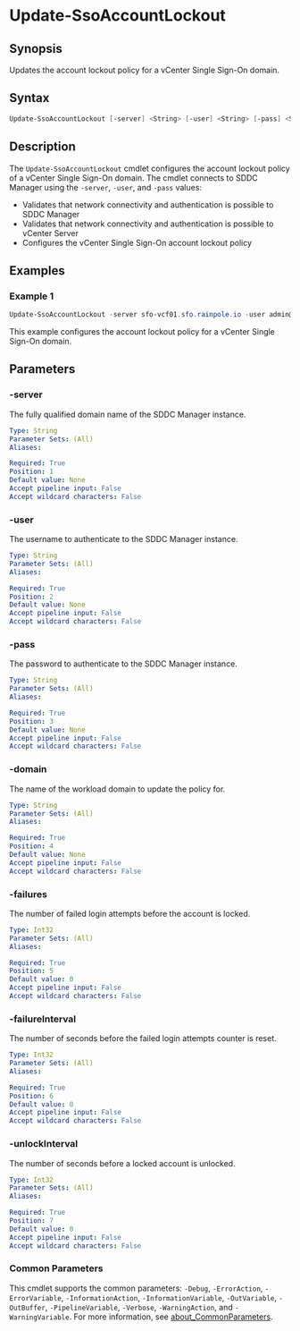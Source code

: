 # Update-SsoAccountLockout

## Synopsis

Updates the account lockout policy for a vCenter Single Sign-On domain.

## Syntax

```powershell
Update-SsoAccountLockout [-server] <String> [-user] <String> [-pass] <String> [-domain] <String> [-failures] <Int32> [-failureInterval] <Int32> [-unlockInterval] <Int32> [<CommonParameters>]
```

## Description

The `Update-SsoAccountLockout` cmdlet configures the account lockout policy of a vCenter Single Sign-On domain.
The cmdlet connects to SDDC Manager using the `-server`, `-user`, and `-pass` values:

- Validates that network connectivity and authentication is possible to SDDC Manager
- Validates that network connectivity and authentication is possible to vCenter Server
- Configures the vCenter Single Sign-On account lockout policy

## Examples

### Example 1

```powershell
Update-SsoAccountLockout -server sfo-vcf01.sfo.rainpole.io -user admin@local -pass VMw@re1!VMw@re1! -domain sfo-m01 -failures 5 -failureInterval 180 -unlockInterval 900
```

This example configures the account lockout policy for a vCenter Single Sign-On domain.

## Parameters

### -server

The fully qualified domain name of the SDDC Manager instance.

```yaml
Type: String
Parameter Sets: (All)
Aliases:

Required: True
Position: 1
Default value: None
Accept pipeline input: False
Accept wildcard characters: False
```

### -user

The username to authenticate to the SDDC Manager instance.

```yaml
Type: String
Parameter Sets: (All)
Aliases:

Required: True
Position: 2
Default value: None
Accept pipeline input: False
Accept wildcard characters: False
```

### -pass

The password to authenticate to the SDDC Manager instance.

```yaml
Type: String
Parameter Sets: (All)
Aliases:

Required: True
Position: 3
Default value: None
Accept pipeline input: False
Accept wildcard characters: False
```

### -domain

The name of the workload domain to update the policy for.

```yaml
Type: String
Parameter Sets: (All)
Aliases:

Required: True
Position: 4
Default value: None
Accept pipeline input: False
Accept wildcard characters: False
```

### -failures

The number of failed login attempts before the account is locked.

```yaml
Type: Int32
Parameter Sets: (All)
Aliases:

Required: True
Position: 5
Default value: 0
Accept pipeline input: False
Accept wildcard characters: False
```

### -failureInterval

The number of seconds before the failed login attempts counter is reset.

```yaml
Type: Int32
Parameter Sets: (All)
Aliases:

Required: True
Position: 6
Default value: 0
Accept pipeline input: False
Accept wildcard characters: False
```

### -unlockInterval

The number of seconds before a locked account is unlocked.

```yaml
Type: Int32
Parameter Sets: (All)
Aliases:

Required: True
Position: 7
Default value: 0
Accept pipeline input: False
Accept wildcard characters: False
```

### Common Parameters

This cmdlet supports the common parameters: `-Debug`, `-ErrorAction`, `-ErrorVariable`, `-InformationAction`, `-InformationVariable`, `-OutVariable`, `-OutBuffer`, `-PipelineVariable`, `-Verbose`, `-WarningAction`, and `-WarningVariable`. For more information, see [about_CommonParameters](http://go.microsoft.com/fwlink/?LinkID=113216).
